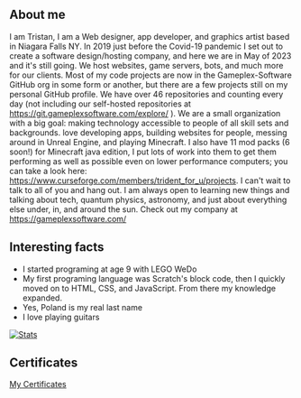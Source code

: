 ## About me

I am Tristan, I am a Web designer, app developer, and graphics artist based in Niagara Falls NY. In 2019 just before the Covid-19 pandemic I set out to create a software design/hosting company, and here we are in May of 2023 and it's still going. We host websites, game servers, bots, and much more for our clients. Most of my code projects are now in the Gameplex-Software GitHub org in some form or another, but there are a few projects still on my personal GitHub profile. We have over 46 repositories and counting every day (not including our self-hosted repositories at https://git.gameplexsoftware.com/explore/ ). We are a small organization with a big goal: making technology accessible to people of all skill sets and backgrounds. love developing apps, building websites for people, messing around in Unreal Engine, and playing Minecraft. I also have 11 mod packs (6 soon!) for Minecraft java edition, I put lots of work into them to get them performing as well as possible even on lower performance computers; you can take a look here: https://www.curseforge.com/members/trident_for_u/projects. I can't wait to talk to all of you and hang out. I am always open to learning new things and talking about tech, quantum physics, astronomy, and just about everything else under, in, and around the sun. Check out my company at https://gameplexsoftware.com/

## Interesting facts
- I started programing at age 9 with LEGO WeDo
- My  first programing language was Scratch's block code, then I quickly moved on to HTML, CSS, and JavaScript. From there my knowledge expanded.
- Yes, Poland is my real last name
- I love playing guitars

[![Stats](https://github-stats-alpha.vercel.app/api/?username=tristanpoland&cc=fff&tc=DF7431&ic=DF7431 "Stats")](https://github.com/tuhinpal "Stats")

## Certificates

[My Certificates](https://github.com/tristanpoland/tristanpoland/blob/main/certificates.md)
